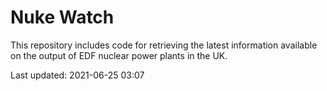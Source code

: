 # Nuke Watch

This repository includes code for retrieving the latest information available on the output of EDF nuclear power plants in the UK.

Last updated: 2021-06-25 03:07